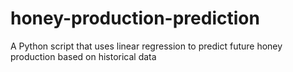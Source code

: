 # honey-production-prediction
A Python script that uses linear regression to predict future honey production based on historical data
